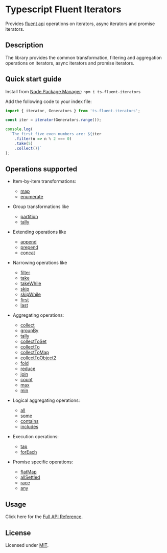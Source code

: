 # Typescript Fluent Iterators

Provides [fluent api](https://en.wikipedia.org/wiki/Fluent_interface)
operations on iterators, async iterators and promise iterators.

## Description

The library provides the common transformation, filtering and
aggregation operations on iterators, async iterators and promise iterators.

## Quick start guide

Install from [Node Package Manager](https://www.npmjs.com/): `npm i ts-fluent-iterators`

Add the following code to your index file:

```typescript
import { iterator, Generators } from 'ts-fluent-iterators';

const iter = iterator(Generators.range());

console.log(
  `The first five even numbers are: ${iter
    .filter(n => n % 2 === 0)
    .take(5)
    .collect()}`
);
```

## Operations supported

- Item-by-item transformations:

  - [map](docs/classes/FluentIterator.md#map)
  - [enumerate](docs/classes/FluentIterator.md#enumerate)

- Group transformations like

  - [partition](docs/classes/FluentIterator.md#partition)
  - [tally](docs/classes/FluentIterator.md#tally)

- Extending operations like

  - [append](docs/classes/FluentIterator.md#append)
  - [prepend](docs/classes/FluentIterator.md#prepend)
  - [concat](docs/classes/FluentIterator.md#concat)

- Narrowing operations like

  - [filter](docs/classes/FluentIterator.md#filter)
  - [take](docs/classes/FluentIterator.md#take)
  - [takeWhile](docs/classes/FluentIterator.md#takewhile)
  - [skip](docs/classes/FluentIterator.md#skip)
  - [skipWhile](docs/classes/FluentIterator.md#skipwhile)
  - [first](docs/classes/FluentIterator.md#first)
  - [last](docs/classes/FluentIterator.md#last)

- Aggregating operations:

  - [collect](docs/classes/FluentIterator.md#collect)
  - [groupBy](docs/classes/FluentIterator.md#groupby)
  - [tally](docs/classes/FluentIterator.md#tally)
  - [collectToSet](docs/classes/FluentIterator.md#collecttoset)
  - [collectTo](docs/classes/FluentIterator.md#collectto)
  - [collectToMap](docs/classes/FluentIterator.md#collecttomap)
  - [collectToObject2](docs/classes/FluentIterator.md#collecttoobject)
  - [fold](docs/classes/FluentIterator.md#fold)
  - [reduce](docs/classes/FluentIterator.md#reduce)
  - [join](docs/classes/FluentIterator.md#join)
  - [count](docs/classes/FluentIterator.md#count)
  - [max](docs/classes/FluentIterator.md#max)
  - [min](docs/classes/FluentIterator.md#min)

- Logical aggregating operations:

  - [all](docs/classes/FluentIterator.md#all)
  - [some](docs/classes/FluentIterator.md#some)
  - [contains](docs/classes/FluentIterator.md#contains)
  - [includes](docs/classes/FluentIterator.md#includes)

- Execution operations:

  - [tap](docs/classes/FluentIterator.md#tap)
  - [forEach](docs/classes/FluentIterator.md#foreach)

- Promise specific operations:
  - [flatMap](docs/classes/PromiseIterator.md#flatmap)
  - [allSettled](docs/classes/PromiseIterator.md#allsettled)
  - [race](docs/classes/PromiseIterator.md#race)
  - [any](docs/classes/PromiseIterator.md#any)

## Usage

Click here for the [Full API Reference](docs/README.md).

## License

Licensed under [MIT](https://en.wikipedia.org/wiki/MIT_License).
